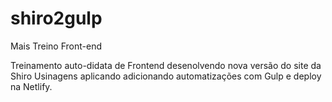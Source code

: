# shiro2gulp
Mais Treino Front-end

Treinamento auto-didata de Frontend desenolvendo nova versão do site da Shiro Usinagens aplicando adicionando automatizações com Gulp e deploy na Netlify.

